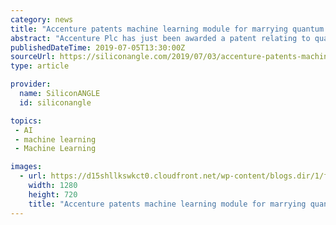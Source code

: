 ```yaml
---
category: news
title: "Accenture patents machine learning module for marrying quantum with classical computing"
abstract: "Accenture Plc has just been awarded a patent relating to quantum computing that underscores the idea that the next-generation of computers will likely have to live alongside their classical ..."
publishedDateTime: 2019-07-05T13:30:00Z
sourceUrl: https://siliconangle.com/2019/07/03/accenture-patents-machine-learning-module-marrying-quantum-classical-computing/
type: article

provider:
  name: SiliconANGLE
  id: siliconangle

topics:
 - AI
 - machine learning
 - Machine Learning

images:
  - url: https://d15shllkswkct0.cloudfront.net/wp-content/blogs.dir/1/files/2019/07/quantum-computer-3679893_1280.jpg
    width: 1280
    height: 720
    title: "Accenture patents machine learning module for marrying quantum with classical computing"
---
```

